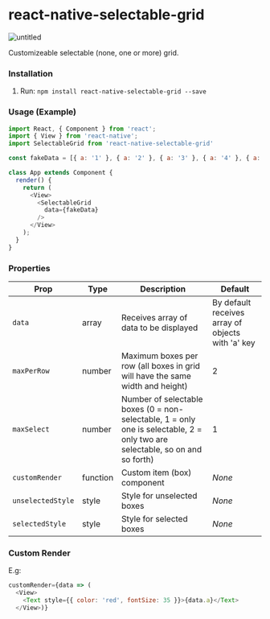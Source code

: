 # react-native-selectable-grid

![untitled](https://user-images.githubusercontent.com/31456191/40407438-095c5a06-5e97-11e8-8892-9e91ffade2de.gif)

Customizeable selectable (none, one or more) grid.

### Installation
1. Run: `npm install react-native-selectable-grid --save`

### Usage (Example)
```javascript
import React, { Component } from 'react';
import { View } from 'react-native';
import SelectableGrid from 'react-native-selectable-grid'

const fakeData = [{ a: '1' }, { a: '2' }, { a: '3' }, { a: '4' }, { a: '5' }];

class App extends Component {
  render() {
    return (
      <View>
        <SelectableGrid
          data={fakeData}
        />
      </View>
    );
  }
}
```

### Properties
|Prop|Type|Description|Default|
|----|----|-----------|-------|
|`data`|array|Receives array of data to be displayed|By default receives array of objects with 'a' key|
|`maxPerRow`|number|Maximum boxes per row (all boxes in grid will have the same width and height)|2|
|`maxSelect`|number|Number of selectable boxes (0 = non-selectable, 1 = only one is selectable, 2 = only two are selectable, so on and so forth)|1|
|`customRender`|function|Custom item (box) component|_None_|
|`unselectedStyle`|style|Style for unselected boxes|_None_|
|`selectedStyle`|style|Style for selected boxes|_None_|

### Custom Render
E.g:
```javascript
customRender={data => (
  <View>
    <Text style={{ color: 'red', fontSize: 35 }}>{data.a}</Text>
  </View>)}
```
